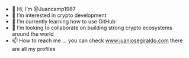 - 👋 Hi, I’m @Juancamp1987
- 👀 I’m interested in crypto development
- 🌱 I’m currently learning how to use GitHub 
- 💞️ I’m looking to collaborate on building strong crypto ecosystems around the world
- 📫 How to reach me ... you can check www.juanjosegiraldo.com there are all my profiles

<!---
Juancamp1987/Juancamp1987 is a ✨ special ✨ repository because its `README.md` (this file) appears on your GitHub profile.
You can click the Preview link to take a look at your changes.
--->
